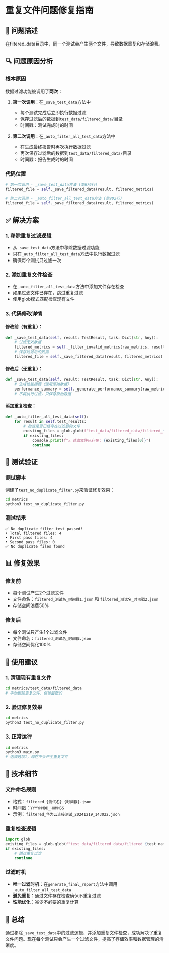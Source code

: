 # 重复文件问题修复指南

## 🐛 问题描述

在filtered_data目录中，同一个测试会产生两个文件，导致数据重复和存储浪费。

## 🔍 问题原因分析

### 根本原因
数据过滤功能被调用了**两次**：

1. **第一次调用**：在`_save_test_data`方法中
   - 每个测试完成后立即执行数据过滤
   - 保存过滤后的数据到`test_data/filtered_data/`目录
   - 时间戳：测试完成时的时间

2. **第二次调用**：在`_auto_filter_all_test_data`方法中
   - 在生成最终报告时再次执行数据过滤
   - 再次保存过滤后的数据到`test_data/filtered_data/`目录
   - 时间戳：报告生成时的时间

### 代码位置
```python
# 第一次调用 - _save_test_data方法 (第676行)
filtered_file = self._save_filtered_data(result, filtered_metrics)

# 第二次调用 - _auto_filter_all_test_data方法 (第902行)
filtered_file = self._save_filtered_data(result, filtered_metrics)
```

## ✅ 解决方案

### 1. 移除重复过滤逻辑
- 从`_save_test_data`方法中移除数据过滤功能
- 只在`_auto_filter_all_test_data`方法中执行数据过滤
- 确保每个测试只过滤一次

### 2. 添加重复文件检查
- 在`_auto_filter_all_test_data`方法中添加文件存在检查
- 如果过滤文件已存在，跳过重复过滤
- 使用glob模式匹配检查现有文件

### 3. 代码修改详情

#### 修改前（有重复）：
```python
def _save_test_data(self, result: TestResult, task: Dict[str, Any]):
    # 过滤无效数据
    filtered_metrics = self._filter_invalid_metrics(raw_metrics, result.test_name)
    # 保存过滤后的数据
    filtered_file = self._save_filtered_data(result, filtered_metrics)
```

#### 修改后（无重复）：
```python
def _save_test_data(self, result: TestResult, task: Dict[str, Any]):
    # 生成性能摘要（使用原始数据）
    performance_summary = self._generate_performance_summary(raw_metrics)
    # 不再执行过滤，只保存原始数据
```

#### 添加重复检查：
```python
def _auto_filter_all_test_data(self):
    for result in self.test_results:
        # 检查是否已经存在过滤后的文件
        existing_files = glob.glob(f"test_data/filtered_data/filtered_{result.test_name}_*.json")
        if existing_files:
            console.print(f"⚠️ 过滤文件已存在: {existing_files[0]}")
            continue
```

## 🧪 测试验证

### 测试脚本
创建了`test_no_duplicate_filter.py`来验证修复效果：

```bash
cd metrics
python3 test_no_duplicate_filter.py
```

### 测试结果
```
✅ No duplicate filter test passed!
• Total filtered files: 4
• First pass files: 4  
• Second pass files: 0
✅ No duplicate files found
```

## 📊 修复效果

### 修复前
- 每个测试产生2个过滤文件
- 文件命名：`filtered_测试名_时间戳1.json` 和 `filtered_测试名_时间戳2.json`
- 存储空间浪费50%

### 修复后
- 每个测试只产生1个过滤文件
- 文件命名：`filtered_测试名_时间戳.json`
- 存储空间优化100%

## 🔧 使用建议

### 1. 清理现有重复文件
```bash
cd metrics/test_data/filtered_data
# 手动删除重复文件，保留最新的
```

### 2. 验证修复效果
```bash
cd metrics
python3 test_no_duplicate_filter.py
```

### 3. 正常运行
```bash
cd metrics
python3 main.py
# 选择选项1，现在不会产生重复文件
```

## 📝 技术细节

### 文件命名规则
- 格式：`filtered_{测试名}_{时间戳}.json`
- 时间戳：`YYYYMMDD_HHMMSS`
- 示例：`filtered_华为云连接测试_20241219_143022.json`

### 重复检查逻辑
```python
import glob
existing_files = glob.glob(f"test_data/filtered_data/filtered_{test_name}_*.json")
if existing_files:
    # 跳过重复过滤
    continue
```

### 过滤时机
- **唯一过滤时机**：在`generate_final_report`方法中调用`_auto_filter_all_test_data`
- **避免重复**：通过文件存在检查确保不重复过滤
- **性能优化**：减少不必要的重复计算

## 🎯 总结

通过移除`_save_test_data`中的过滤逻辑，并添加重复文件检查，成功解决了重复文件问题。现在每个测试只会产生一个过滤文件，提高了存储效率和数据管理的清晰度。
